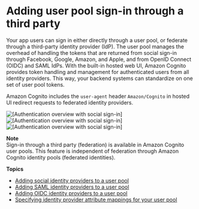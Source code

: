 # Adding user pool sign\-in through a third party<a name="cognito-user-pools-identity-federation"></a>

Your app users can sign in either directly through a user pool, or federate through a third\-party identity provider \(IdP\)\. The user pool manages the overhead of handling the tokens that are returned from social sign\-in through Facebook, Google, Amazon, and Apple, and from OpenID Connect \(OIDC\) and SAML IdPs\. With the built\-in hosted web UI, Amazon Cognito provides token handling and management for authenticated users from all identity providers\. This way, your backend systems can standardize on one set of user pool tokens\.

Amazon Cognito includes the `user-agent` header `Amazon/Cognito` in hosted UI redirect requests to federated identity providers\.

![\[Authentication overview with social sign-in\]](http://docs.aws.amazon.com/cognito/latest/developerguide/)![\[Authentication overview with social sign-in\]](http://docs.aws.amazon.com/cognito/latest/developerguide/)![\[Authentication overview with social sign-in\]](http://docs.aws.amazon.com/cognito/latest/developerguide/)

**Note**  
Sign\-in through a third party \(federation\) is available in Amazon Cognito user pools\. This feature is independent of federation through Amazon Cognito identity pools \(federated identities\)\.

**Topics**
+ [Adding social identity providers to a user pool](cognito-user-pools-social-idp.md)
+ [Adding SAML identity providers to a user pool](cognito-user-pools-saml-idp.md)
+ [Adding OIDC identity providers to a user pool](cognito-user-pools-oidc-idp.md)
+ [Specifying identity provider attribute mappings for your user pool](cognito-user-pools-specifying-attribute-mapping.md)